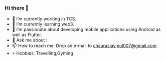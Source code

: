 ### Hi there 👋


- 🔭 I’m currently working in TCS.
- 🌱 I’m currently learning web3.
- 👯 I’m passionate about developing mobile applications using Android as well as Flutter.
- 💬 Ask me about : 
- 📫 How to reach me: Drop an e-mail to chaurasiavipul007@gmail.com 
- ⚡ Hobbies: Travelling,Gyming 

